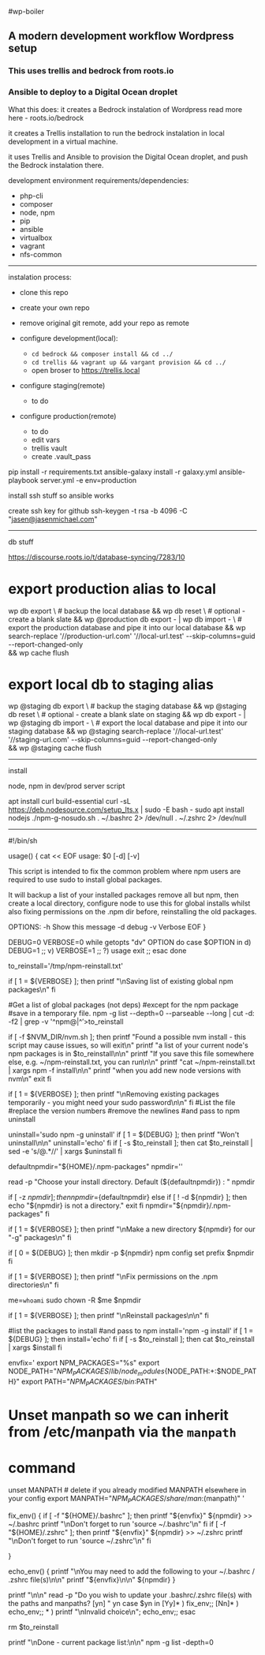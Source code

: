 #wp-boiler

## A modern development workflow Wordpress setup

### This uses trellis and bedrock from roots.io
### Ansible to deploy to a Digital Ocean droplet

What this does:
it creates a Bedrock instalation of Wordpress read more here - roots.io/bedrock

it creates a Trellis installation to run the bedrock instalation in local development in a virtual machine.

it uses Trellis and Ansible to provision the Digital Ocean droplet, and push the Bedrock instalation there.

development environment requirements/dependencies:
- php-cli
- composer
- node, npm
- pip
- ansible
- virtualbox
- vagrant
- nfs-common

---

instalation process:
- clone this repo
- create your own repo
- remove original git remote, add your repo as remote
- configure development(local):
  -  ```cd bedrock && composer install && cd ../```
  -  ```cd trellis && vagrant up && vargant provision && cd ../```
  -  open broser to https://trellis.local

- configure staging(remote)
  - to do

- configure production(remote)
  - to do
  - edit vars
  - trellis vault
  - create .vault_pass


 <!-- ansible-vault encrypt group_vars/all/vault.yml group_vars/development/vault.yml group_vars/production/vault.yml  -->
 <!-- ansible-vault decrypt group_vars/all/vault.yml group_vars/development/vault.yml group_vars/production/vault.yml  -->

pip install -r requirements.txt
ansible-galaxy install -r galaxy.yml
ansible-playbook server.yml -e env=production

install ssh stuff so ansible works

create ssh key for github
 ssh-keygen -t rsa -b 4096 -C "jasen@jasenmichael.com"

---
db stuff

https://discourse.roots.io/t/database-syncing/7283/10

# export production alias to local
wp db export \ # backup the local database
&& wp db reset \ # optional - create a blank slate
&& wp @production db export - | wp db import - \ # export the production database and pipe it into our local database
&& wp search-replace '//production-url.com' '//local-url.test' --skip-columns=guid --report-changed-only \
&& wp cache flush

# export local db to staging alias
wp @staging db export \ # backup the staging database
&& wp @staging db reset \ # optional - create a blank slate on staging
&& wp db export - | wp @staging db import - \ # export the local database and pipe it into our staging database
&& wp @staging search-replace '//local-url.test' '//staging-url.com' --skip-columns=guid --report-changed-only \
&& wp @staging cache flush





---
install

node, npm in dev/prod server script

apt install curl build-essential
curl -sL https://deb.nodesource.com/setup_lts.x | sudo -E bash -
sudo apt install nodejs
./npm-g-nosudo.sh
. ~/.bashrc 2> /dev/null
. ~/.zshrc 2> /dev/null

---
<!-- npm-g-nosudo.sh -->
#!/bin/sh

usage()
{
cat << EOF
usage: $0 [-d] [-v]

This script is intended to fix the common problem where npm users
are required to use sudo to install global packages.

It will backup a list of your installed packages remove all but npm,
then create a local directory, configure node to use this for global installs
whilst also fixing permissions on the .npm dir before, reinstalling the old packages.

OPTIONS:
   -h   Show this message
   -d   debug
   -v   Verbose
EOF
}


DEBUG=0
VERBOSE=0
while getopts "dv" OPTION
do
     case $OPTION in
         d)
             DEBUG=1
             ;;
         v)
             VERBOSE=1
             ;;
         ?)
             usage
             exit
             ;;
     esac
done

to_reinstall='/tmp/npm-reinstall.txt'

if [ 1 = ${VERBOSE} ];  then
    printf "\nSaving list of existing global npm packages\n"
fi

#Get a list of global packages (not deps)
#except for the npm package
#save in a temporary file.
npm -g list --depth=0 --parseable --long | cut -d: -f2 | grep -v '^npm@\|^$' >$to_reinstall

if [ -f $NVM_DIR/nvm.sh ]; then
    printf "Found a possible nvm install - this script may cause issues, so will exit\n"
    printf "a list of your current node's npm packages is in $to_reinstall\n\n"
    printf "If you save this file somewhere else, e.g. ~/npm-reinstall.txt, you can run\n\n"
    printf "cat ~/npm-reinstall.txt | xargs npm -f install\n\n"
    printf "when you add new node versions with nvm\n"
    exit
fi

if [ 1 = ${VERBOSE} ];  then
    printf "\nRemoving existing packages temporarily - you might need your sudo password\n\n"
fi
#List the file
#replace the version numbers
#remove the newlines
#and pass to npm uninstall

uninstall='sudo npm -g uninstall'
if [ 1 = ${DEBUG} ];    then
    printf "Won't uninstall\n\n"
    uninstall='echo'
fi
if [ -s $to_reinstall ]; then
    cat $to_reinstall | sed -e 's/@.*//' | xargs $uninstall
fi

defaultnpmdir="${HOME}/.npm-packages"
npmdir=''

read -p "Choose your install directory. Default (${defaultnpmdir}) : " npmdir

if [ -z ${npmdir} ]; then
    npmdir=${defaultnpmdir}
else
    if [ ! -d ${npmdir} ]; then
        echo "${npmdir} is not a directory."
        exit
    fi
    npmdir="${npmdir}/.npm-packages"
fi

if [ 1 = ${VERBOSE} ];  then
    printf "\nMake a new directory ${npmdir} for our "-g" packages\n"
fi

if [ 0 = ${DEBUG} ];    then
    mkdir -p ${npmdir}
    npm config set prefix $npmdir
fi

if [ 1 = ${VERBOSE} ];  then
    printf "\nFix permissions on the .npm directories\n"
fi

me=`whoami`
sudo chown -R $me $npmdir

if [ 1 = ${VERBOSE} ];  then
    printf "\nReinstall packages\n\n"
fi

#list the packages to install
#and pass to npm
install='npm -g install'
if [ 1 = ${DEBUG} ];    then
    install='echo'
fi
if [ -s $to_reinstall ]; then
    cat $to_reinstall | xargs $install
fi

envfix='
export NPM_PACKAGES="%s"
export NODE_PATH="$NPM_PACKAGES/lib/node_modules${NODE_PATH:+:$NODE_PATH}"
export PATH="$NPM_PACKAGES/bin:$PATH"
# Unset manpath so we can inherit from /etc/manpath via the `manpath`
# command
unset MANPATH  # delete if you already modified MANPATH elsewhere in your config
export MANPATH="$NPM_PACKAGES/share/man:$(manpath)"
'

fix_env() {
    if [ -f "${HOME}/.bashrc" ];    then
        printf "${envfix}" ${npmdir} >> ~/.bashrc
        printf "\nDon't forget to run 'source ~/.bashrc'\n"
    fi
    if [ -f "${HOME}/.zshrc" ]; then
        printf "${envfix}" ${npmdir} >> ~/.zshrc
        printf "\nDon't forget to run 'source ~/.zshrc'\n"
    fi

}

echo_env() {
    printf "\nYou may need to add the following to your ~/.bashrc / .zshrc file(s)\n\n"
    printf "${envfix}\n\n" ${npmdir}
}

printf "\n\n"
read -p "Do you wish to update your .bashrc/.zshrc file(s) with the paths and manpaths? [yn] " yn
case $yn in
    [Yy]* ) fix_env;;
    [Nn]* ) echo_env;;
    * ) printf "\nInvalid choice\n"; echo_env;;
esac

rm $to_reinstall

printf "\nDone - current package list:\n\n"
npm -g list -depth=0
